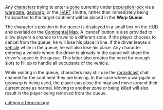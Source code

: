 Any [characters](character "wikilink") trying to enter a
[zone](zone "wikilink") currently under [population
lock](population_lock "wikilink") via a [warpgate](warpgate "wikilink"),
[geowarp](geowarp "wikilink"), or the [HART](HART "wikilink") shuttle,
rather than immediately being transported to the target continent will
be placed in the **Warp Queue**.

The character's position in the queue is displayed in a small box on the
[HUD](HUD "wikilink") and overlaid on the [Continental
Map](Continental_Map "wikilink"). A 'cancel' button is also provided to
allow players a chance to travel to a different zone. If the player
chooses to cancel from the queue, he will lose his place in line. If the
driver leaves a [vehicle](vehicle "wikilink") while in the queue, he
will also lose his place. Any character entering a vehicle where the
driver is already in the queue will share the driver's space in the
queue. This latter also creates the need for enough slots to fill up to
handle all occupants of the vehicle.

While waiting in the queue, characters may still use the
[/broadcast](In-Game_Commands "wikilink") chat channel for the continent
they are leaving. In the case where a warpgate or geowarp is being used,
the player can close the map and move around their current zone as
normal. Moving to another zone or being killed will also result in the
player being removed from the queue.

[category:Terminology](category:Terminology "wikilink")